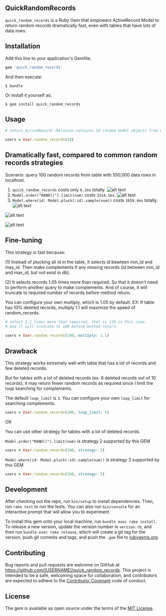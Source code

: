 ## QuickRandomRecords

`quick_random_records` is a Ruby Gem that empowers ActiveRecord Model to return random records dramatically fast, even with tables that have lots of data rows.

## Installation

Add this line to your application's Gemfile:

```ruby
gem 'quick_random_records'
```

And then execute:

    $ bundle

Or install it yourself as:

    $ gem install quick_random_records

## Usage

```ruby
# return ActiveRecord::Relation contains 10 random model objects from User Table

users = User.random_records(10)
```

## Dramatically fast, compared to common random records strategies

Scenario: query 100 random records from table with 550,000 data rows in localhost.

1. `quick_random_records` costs only `6.2ms` totally.
![alt text](https://user-images.githubusercontent.com/19776127/40586675-137b0f5a-61f8-11e8-85e3-4df7a96ed343.png)
2. `Model.order("RAND()").limit(num)` costs `3314.1ms`.
![alt text](https://user-images.githubusercontent.com/19776127/40585124-b6f7b0a2-61df-11e8-9884-86f96354efbc.png)
3. `Model.where(id: Model.pluck(:id).sample(num))` costs `1659.4ms` totally.
![alt text](https://user-images.githubusercontent.com/19776127/40585123-b6d07f00-61df-11e8-9622-e4cd61100e37.png)


![alt text](https://user-images.githubusercontent.com/19776127/40586737-e07cb99a-61f8-11e8-8d02-2a3dd4a832b5.png)

![alt text](https://user-images.githubusercontent.com/19776127/40585161-5add98b2-61e0-11e8-9265-11bef7a1536d.png)

## Fine-tuning

This strategy is fast because:

(1) Instead of plucking all id in the table, it selects id bewteen min_id and max_id.
    Then make complements if any missing records (id between min_id and max_id, but not exist in db). 

(2) It selects records 1.05 times more than required. So that it doesn't need to perform another query to make complements.
    And of course, it will truncate to required number of records before method return.
    
   You can configure your own multiply, which is 1.05 by default.
   EX: If table has 10% deleted records, multiply 1.1 will maximize the speed of random_records. 
    
 ```ruby
 # select 1.1 times more than required, that is 110 in this case. 
 # And it will truncate to 100 before method return.
    
 users = User.random_records(100, multiply: 1.1) 
 ```
   
## Drawback

This strategy works extremely well with table that has a lot of records and few deleted records.

But for tables with a lot of deleted records (ex: 8 deleted records out of 10 records),
it may return fewer random records as required since I limit the loop searching for complements.

The default `loop_limit` is `3`. You can configure your own `loop_limit` for searching complements.
```ruby
users = User.random_records(100, loop_limit: 5)
```

OR

You can use other strategy for tables with a lot of deleted records.

`Model.order("RAND()").limit(num)` is strategy 2 supported by this GEM
```ruby
users = User.random_records(100, strategy: 2)
```

`Model.where(id: Model.pluck(:id).sample(num))` is strategy 3 supported by this GEM
```ruby
users = User.random_records(100, strategy: 3)
```

## Development

After checking out the repo, run `bin/setup` to install dependencies. Then, run `rake test` to run the tests. You can also run `bin/console` for an interactive prompt that will allow you to experiment.

To install this gem onto your local machine, run `bundle exec rake install`. To release a new version, update the version number in `version.rb`, and then run `bundle exec rake release`, which will create a git tag for the version, push git commits and tags, and push the `.gem` file to [rubygems.org](https://rubygems.org).

## Contributing

Bug reports and pull requests are welcome on GitHub at https://github.com/[USERNAME]/quick_random_records. This project is intended to be a safe, welcoming space for collaboration, and contributors are expected to adhere to the [Contributor Covenant](http://contributor-covenant.org) code of conduct.

## License

The gem is available as open source under the terms of the [MIT License](https://opensource.org/licenses/MIT).
